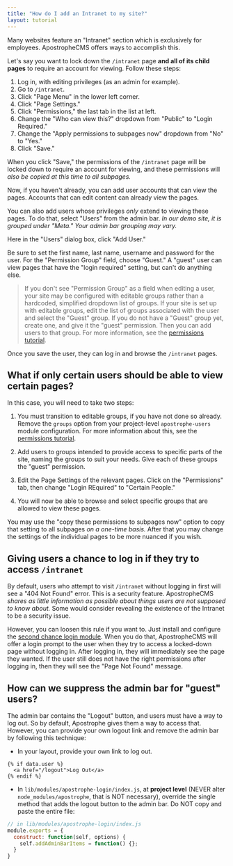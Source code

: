 ```yaml
---
title: "How do I add an Intranet to my site?"
layout: tutorial
---
```


Many websites feature an "Intranet" section which is exclusively for employees. ApostropheCMS offers ways to accomplish this.

Let's say you want to lock down the `/intranet` page **and all of its child pages** to require an account for viewing. Follow these steps:

1. Log in, with editing privileges (as an admin for example).
2. Go to `/intranet`.
3. Click "Page Menu" in the lower left corner.
4. Click "Page Settings."
5. Click "Permissions," the last tab in the list at left.
6. Change the "Who can view this?" dropdown from "Public" to "Login Required."
7. Change the "Apply permissions to subpages now" dropdown from "No" to "Yes."
8. Click "Save."

When you click "Save," the permissions of the `/intranet` page will be locked down to require an account for viewing, and these permissions will *also be copied at this time to all subpages.*

Now, if you haven't already, you can add user accounts that can view the pages. Accounts that can edit content can already view the pages.

You can also add users whose privileges *only* extend to viewing these pages. To do that, select "Users" from the admin bar. *In our demo site, it is grouped under "Meta." Your admin bar grouping may vary.*

Here in the "Users" dialog box, click "Add User."

Be sure to set the first name, last name, username and password for the user. For the "Permission Group" field, choose "Guest." A "guest" user can view pages that have the "login required" setting, but can't do anything else.

> If you don't see "Permission Group" as a field when editing a user, your site may be configured with editable groups rather than a hardcoded, simplified dropdown list of groups. If your site is set up with editable groups, edit the list of groups associated with the user and select the "Guest" group. If you do not have a "Guest" group yet, create one, and give it the "guest" permission. Then you can add users to that group. For more information, see the [permissions tutorial](../intermediate/permissions.md).

Once you save the user, they can log in and browse the `/intranet` pages.

## What if only certain users should be able to view certain pages?

In this case, you will need to take two steps:

1. You must transition to editable groups, if you have not done so already. Remove the `groups` option from your project-level `apostrophe-users` module configuration. For more
information about this, see the [permissions tutorial](../intermediate/permissions.md).

2. Add users to groups intended to provide access to specific parts of the site, naming the groups to suit your needs. Give each of these groups the "guest" permission.  

3. Edit the Page Settings of the relevant pages. Click on the "Permissions" tab, then change "Login REquired" to "Certain People."

4. You will now be able to browse and select specific groups that are allowed to view these pages.

You may use the "copy these permissions to subpages now" option to copy that setting to all subpages *on a one-time basis.* After that you may change the settings of the individual pages to be more nuanced if you wish.

## Giving users a chance to log in if they try to access `/intranet`

By default, users who attempt to visit `/intranet` without logging in first will see a "404 Not Found" error. This is a security feature. ApostropheCMS *shares as little information as possible about things users are not supposed to know about.* Some would consider revealing the existence of the Intranet to be a security issue.

However, you can loosen this rule if you want to. Just install and configure the [second chance login module](redirecting-after-login.md). When you do that, ApostropheCMS will offer a login prompt to the user when they try to access a locked-down page without logging in. After logging in, they will immediately see the page they wanted. If the user still does not have the right permissions after logging in, then they will see the "Page Not Found" message.

## How can we suppress the admin bar for "guest" users?

The admin bar contains the "Logout" button, and users must have a way to log out. So by default, Apostrophe gives them a way to access that. However, you can provide your own logout link and remove the admin bar by following this technique:

* In your layout, provide your own link to log out.

```
{% if data.user %}
  <a href="/logout">Log Out</a>
{% endif %}
```

* In `lib/modules/apostrophe-login/index.js`, at **project level** (NEVER alter `node_modules/apostrophe`, that is NOT necessary), override the single method that adds the logout button to the admin bar. Do NOT copy and paste the entire file:

```javascript
// in lib/modules/apostrophe-login/index.js
module.exports = {
  construct: function(self, options) {
    self.addAdminBarItems = function() {};
  }
}
```
